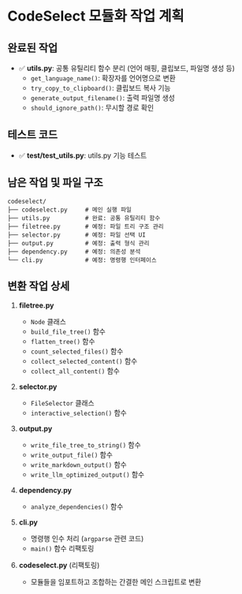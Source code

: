 # CodeSelect 모듈화 작업 계획

## 완료된 작업
- ✅ **utils.py**: 공통 유틸리티 함수 분리 (언어 매핑, 클립보드, 파일명 생성 등)
  - `get_language_name()`: 확장자를 언어명으로 변환
  - `try_copy_to_clipboard()`: 클립보드 복사 기능
  - `generate_output_filename()`: 출력 파일명 생성
  - `should_ignore_path()`: 무시할 경로 확인

## 테스트 코드
- ✅ **test/test_utils.py**: utils.py 기능 테스트

## 남은 작업 및 파일 구조
```
codeselect/
├── codeselect.py     # 메인 실행 파일
├── utils.py          # 완료: 공통 유틸리티 함수 
├── filetree.py       # 예정: 파일 트리 구조 관리
├── selector.py       # 예정: 파일 선택 UI 
├── output.py         # 예정: 출력 형식 관리
├── dependency.py     # 예정: 의존성 분석
└── cli.py            # 예정: 명령행 인터페이스
```

## 변환 작업 상세
1. **filetree.py**
   - `Node` 클래스
   - `build_file_tree()` 함수
   - `flatten_tree()` 함수 
   - `count_selected_files()` 함수
   - `collect_selected_content()` 함수
   - `collect_all_content()` 함수

2. **selector.py**
   - `FileSelector` 클래스
   - `interactive_selection()` 함수

3. **output.py**
   - `write_file_tree_to_string()` 함수
   - `write_output_file()` 함수
   - `write_markdown_output()` 함수
   - `write_llm_optimized_output()` 함수

4. **dependency.py**
   - `analyze_dependencies()` 함수

5. **cli.py**
   - 명령행 인수 처리 (`argparse` 관련 코드)
   - `main()` 함수 리팩토링

6. **codeselect.py** (리팩토링)
   - 모듈들을 임포트하고 조합하는 간결한 메인 스크립트로 변환